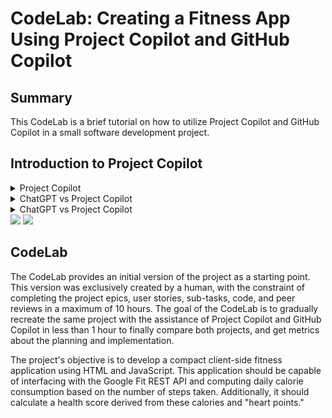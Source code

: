 # CodeLab: Creating a Fitness App Using Project Copilot and GitHub Copilot
## Summary
This CodeLab is a brief tutorial on how to utilize Project Copilot and GitHub Copilot in a small software development project.

## Introduction to Project Copilot

<details>
    <summary>Project Copilot</summary>
    <details>
        <summary>Project Copilot</summary>
            ```mermaid
                graph TD;
                    A-->B;
                    A-->C;
                    B-->D;
                    C-->D;
            ```
        </details>
    </details>
    <details>
        <summary>ChatGPT vs Project Copilot</summary>
            <img src="chatgpt-vs-projectcopilot.png" name="chatgpt-vs-projectcopilot">
        </details>
    </details>
    <details>
        <summary>ChatGPT vs Project Copilot</summary>
            <img src="chatgpt-vs-projectcopilot.png" name="chatgpt-vs-projectcopilot">
        </details>
    </details>
    <img src="image-url" name="image-name">
    <img src="image-url" name="image-name">
</details>

## CodeLab

The CodeLab provides an initial version of the project as a starting point. This version was exclusively created by a human, with the constraint of completing the project epics, user stories, sub-tasks, code, and peer reviews in a maximum of 10 hours.
The goal of the CodeLab is to gradually recreate the same project with the assistance of Project Copilot and GitHub Copilot in less than 1 hour to finally compare both projects, and get metrics about the planning and implementation.

The project's objective is to develop a compact client-side fitness application using HTML and JavaScript. This application should be capable of interfacing with the Google Fit REST API and computing daily calorie consumption based on the number of steps taken. Additionally, it should calculate a health score derived from these calories and "heart points."




